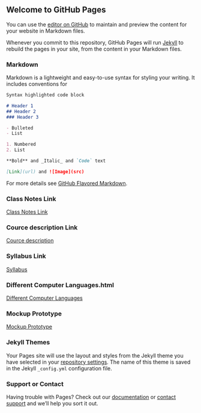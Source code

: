 ## Welcome to GitHub Pages

You can use the [editor on GitHub](https://github.com/eastmmal000/IB-Comp-Sci/edit/master/README.md) to maintain and preview the content for your website in Markdown files.

Whenever you commit to this repository, GitHub Pages will run [Jekyll](https://jekyllrb.com/) to rebuild the pages in your site, from the content in your Markdown files.

### Markdown

Markdown is a lightweight and easy-to-use syntax for styling your writing. It includes conventions for

```markdown
Syntax highlighted code block

# Header 1
## Header 2
### Header 3

- Bulleted
- List

1. Numbered
2. List

**Bold** and _Italic_ and `Code` text

[Link](url) and ![Image](src)
```

For more details see [GitHub Flavored Markdown](https://guides.github.com/features/mastering-markdown/).

### Class Notes Link
  [Class Notes Link](https://github.com/eastmmal000/IB-Comp-Sci/blob/master/Class%20Notes.md)
### Cource description Link
  [Cource description](https://github.com/eastmmal000/IB-Comp-Sci/blob/master/Cource%20description.md)
### Syllabus Link
  [Syllabus](https://github.com/eastmmal000/IB-Comp-Sci/blob/master/Syllabus.md)
### Different Computer Languages.html
  [Different Computer Languages](https://eastmmal000.github.io/IB-Comp-Sci/DifferentComputerLanguages.html)
### Mockup Prototype
  [Mockup Prototype](https://github.com/eastmmal000/IB-Comp-Sci/blob/master/Prototype)
### Jekyll Themes

Your Pages site will use the layout and styles from the Jekyll theme you have selected in your [repository settings](https://github.com/eastmmal000/IB-Comp-Sci/settings). The name of this theme is saved in the Jekyll `_config.yml` configuration file.

### Support or Contact

Having trouble with Pages? Check out our [documentation](https://help.github.com/categories/github-pages-basics/) or [contact support](https://github.com/contact) and we’ll help you sort it out.

